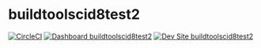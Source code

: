 # buildtoolscid8test2

[![CircleCI](https://circleci.com/gh/kporras07/buildtoolscid8test2.svg?style=shield)](https://circleci.com/gh/kporras07/buildtoolscid8test2)
[![Dashboard buildtoolscid8test2](https://img.shields.io/badge/dashboard-buildtoolscid8test2-yellow.svg)](https://dashboard.pantheon.io/sites/a71f91e2-cb1b-4713-8066-1ea8ceae2e54#dev/code)
[![Dev Site buildtoolscid8test2](https://img.shields.io/badge/site-buildtoolscid8test2-blue.svg)](http://dev-buildtoolscid8test2.pantheonsite.io/)